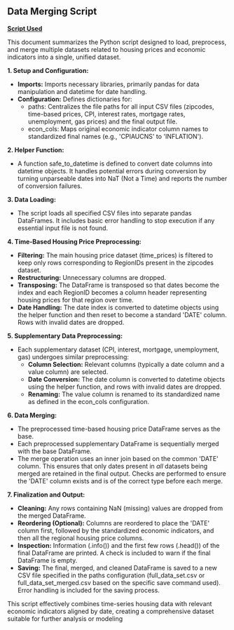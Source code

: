 ## **Data Merging Script**

[**Script Used**](https://github.com/vishalsurana25/Final-Capstone-Project/blob/main/Merge_files.ipynb) 

This document summarizes the Python script designed to load, preprocess, and merge multiple datasets related to housing prices and economic indicators into a single, unified dataset.

**1\. Setup and Configuration:**

* **Imports:** Imports necessary libraries, primarily pandas for data manipulation and datetime for date handling.  
* **Configuration:** Defines dictionaries for:  
  * paths: Centralizes the file paths for all input CSV files (zipcodes, time-based prices, CPI, interest rates, mortgage rates, unemployment, gas prices) and the final output file.  
  * econ\_cols: Maps original economic indicator column names to standardized final names (e.g., 'CPIAUCNS' to 'INFLATION').

**2\. Helper Function:**

* A function safe\_to\_datetime is defined to convert date columns into datetime objects. It handles potential errors during conversion by turning unparseable dates into NaT (Not a Time) and reports the number of conversion failures.

**3\. Data Loading:**

* The script loads all specified CSV files into separate pandas DataFrames. It includes basic error handling to stop execution if any essential input file is not found.

**4\. Time-Based Housing Price Preprocessing:**

* **Filtering:** The main housing price dataset (time\_prices) is filtered to keep only rows corresponding to RegionIDs present in the zipcodes dataset.  
* **Restructuring:** Unnecessary columns are dropped.  
* **Transposing:** The DataFrame is transposed so that dates become the index and each RegionID becomes a column header representing housing prices for that region over time.  
* **Date Handling:** The date index is converted to datetime objects using the helper function and then reset to become a standard 'DATE' column. Rows with invalid dates are dropped.

**5\. Supplementary Data Preprocessing:**

* Each supplementary dataset (CPI, interest, mortgage, unemployment, gas) undergoes similar preprocessing:  
  * **Column Selection:** Relevant columns (typically a date column and a value column) are selected.  
  * **Date Conversion:** The date column is converted to datetime objects using the helper function, and rows with invalid dates are dropped.  
  * **Renaming:** The value column is renamed to its standardized name as defined in the econ\_cols configuration.

**6\. Data Merging:**

* The preprocessed time-based housing price DataFrame serves as the base.  
* Each preprocessed supplementary DataFrame is sequentially merged with the base DataFrame.  
* The merge operation uses an inner join based on the common 'DATE' column. This ensures that only dates present in *all* datasets being merged are retained in the final output. Checks are performed to ensure the 'DATE' column exists and is of the correct type before each merge.

**7\. Finalization and Output:**

* **Cleaning:** Any rows containing NaN (missing) values are dropped from the merged DataFrame.  
* **Reordering (Optional):** Columns are reordered to place the 'DATE' column first, followed by the standardized economic indicators, and then all the regional housing price columns.  
* **Inspection:** Information (.info()) and the first few rows (.head()) of the final DataFrame are printed. A check is included to warn if the final DataFrame is empty.  
* **Saving:** The final, merged, and cleaned DataFrame is saved to a new CSV file specified in the paths configuration (full\_data\_set.csv or full\_data\_set\_merged.csv based on the specific save command used). Error handling is included for the saving process.

This script effectively combines time-series housing data with relevant economic indicators aligned by date, creating a comprehensive dataset suitable for further analysis or modeling
